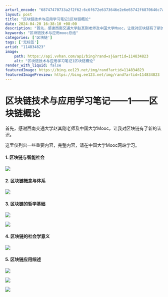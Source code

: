 ```yaml
---
arturl_encode: "68747470733a2f2f62:6c6f672e6373646e2e6e65742f6870646c7a7538303130302f:61727469636c652f64657461696c732f313134383334383233"
layout: post
title: "区块链技术与应用学习笔记1区块链概论"
date: 2024-04-20 16:38:10 +08:00
description: "首先，感谢西南交通大学赵其刚老师及中国大学Mooc，让我对区块链有了新的认识。这里仅列出一些重要内容"
keywords: "区块链技术与应用mooc总结"
categories: ['区块链']
tags: ['无标签']
artid: "114834823"
image:
    path: https://api.vvhan.com/api/bing?rand=sj&artid=114834823
    alt: "区块链技术与应用学习笔记1区块链概论"
render_with_liquid: false
featuredImage: https://bing.ee123.net/img/rand?artid=114834823
featuredImagePreview: https://bing.ee123.net/img/rand?artid=114834823
---
```


# 区块链技术与应用学习笔记——1——区块链概论

首先，感谢西南交通大学赵其刚老师及中国大学Mooc，让我对区块链有了新的认识。

这里仅列出一些重要内容，完整内容，请在中国大学Mooc网站学习。

#### 1. 区块链与智能社会

![](https://i-blog.csdnimg.cn/blog_migrate/8df92a98fc9f9d97c965a0f87ebb005c.png)

#### 2. 区块链概念与体系

![](https://i-blog.csdnimg.cn/blog_migrate/b0b37fba715a1eb76c175aae68a8ddd3.png)

#### 3. 区块链的哲学基础

![](https://i-blog.csdnimg.cn/blog_migrate/371e35c59b47dce07bb84e4fc17ab982.png)

![](https://i-blog.csdnimg.cn/blog_migrate/16fcfde3022397f8a4f9a7fe7b336637.png)

#### 4. 区块链的社会学意义

![](https://i-blog.csdnimg.cn/blog_migrate/2661fad3192e12d309acb1788ec5133b.png)

#### 5. 区块链应用综述

![](https://i-blog.csdnimg.cn/blog_migrate/73255035832990dd819c1ae195a01d2b.png)

![](https://i-blog.csdnimg.cn/blog_migrate/6cd18e8ac6a4b718826f7106afc60d5d.png)

![](https://i-blog.csdnimg.cn/blog_migrate/5af0163e45e020ebc7e908da1967a0fa.png)